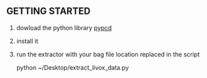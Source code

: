 ## GETTING STARTED

1. dowload the python library [pypcd](/python_pcd_extractor/pypcd)
2. install it
3. run the extractor with your bag file location replaced in the script


    python ~/Desktop/extract_livox_data.py

